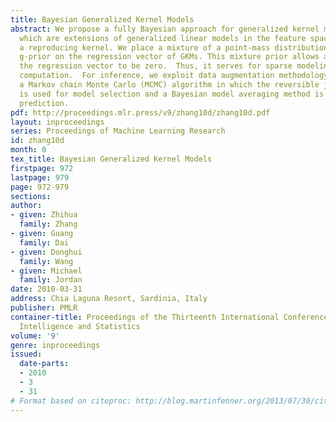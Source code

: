 ```yaml
---
title: Bayesian Generalized Kernel Models
abstract: We propose a fully Bayesian approach for generalized kernel models (GKMs),
  which are extensions of generalized linear models in the feature space induced by
  a reproducing kernel. We place a mixture of a point-mass distribution and Silverman’s
  g-prior on the regression vector of GKMs. This mixture prior allows a fraction of
  the regression vector to be zero.  Thus, it serves for sparse modeling and Bayesian
  computation.  For inference, we exploit data augmentation methodology to develop
  a Markov chain Monte Carlo (MCMC) algorithm in which the reversible jump method
  is used for model selection and a Bayesian model averaging method is used for posterior
  prediction.
pdf: http://proceedings.mlr.press/v9/zhang10d/zhang10d.pdf
layout: inproceedings
series: Proceedings of Machine Learning Research
id: zhang10d
month: 0
tex_title: Bayesian Generalized Kernel Models
firstpage: 972
lastpage: 979
page: 972-979
sections: 
author:
- given: Zhihua
  family: Zhang
- given: Guang
  family: Dai
- given: Donghui
  family: Wang
- given: Michael
  family: Jordan
date: 2010-03-31
address: Chia Laguna Resort, Sardinia, Italy
publisher: PMLR
container-title: Proceedings of the Thirteenth International Conference on Artificial
  Intelligence and Statistics
volume: '9'
genre: inproceedings
issued:
  date-parts:
  - 2010
  - 3
  - 31
# Format based on citeproc: http://blog.martinfenner.org/2013/07/30/citeproc-yaml-for-bibliographies/
---
```

